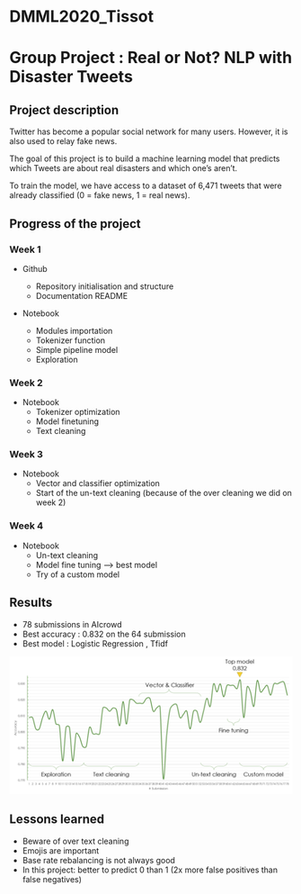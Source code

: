 # DMML2020_Tissot
# Group Project : Real or Not? NLP with Disaster Tweets

## Project description
Twitter has become a popular social network for many users. However, it is also used to relay fake news.

The goal of this project is to build a machine learning model that predicts which Tweets are about real disasters and which one’s aren’t.

To train the model, we have access to a dataset of 6,471 tweets that were already classified (0 = fake news, 1 = real news).

## Progress of the project

### Week 1
- Github
  - Repository initialisation and structure
  - Documentation README

- Notebook
  - Modules importation
  - Tokenizer function
  - Simple pipeline model
  - Exploration 

### Week 2
- Notebook
  - Tokenizer optimization
  - Model finetuning
  - Text cleaning

### Week 3
- Notebook
  - Vector and classifier optimization
  - Start of the un-text cleaning (because of the over cleaning we did on week 2) 

### Week 4
- Notebook
  - Un-text cleaning
  - Model fine tuning --> best model
  - Try of a custom model

## Results 
- 78 submissions in AIcrowd 
- Best accuracy : 0.832 on the 64 submission 
- Best model : Logistic Regression , Tfidf

![Precision](Documents/HistPrec.PNG)

## Lessons learned
- Beware of over text cleaning
- Emojis are important 
- Base rate rebalancing is not always good 
- In this project: better to predict 0 than 1 (2x more false positives than false negatives) 
